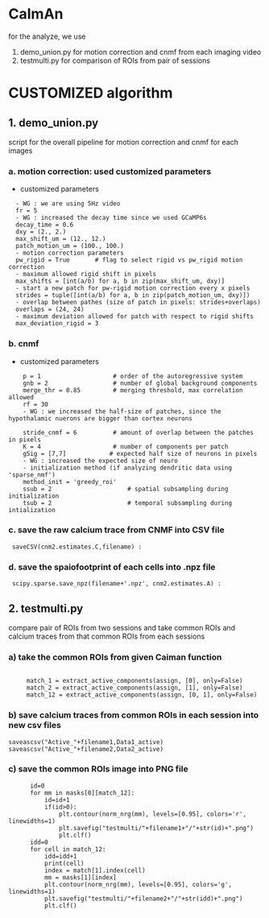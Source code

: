 CaImAn
======
for the analyze, we use 
1. demo_union.py for motion correction and cnmf from each imaging video 
2. testmulti.py for comparison of ROIs from pair of sessions

# CUSTOMIZED algorithm
## 1. demo_union.py
script for the overall pipeline for motion correction and cnmf for each images
  ### a. motion correction: used customized parameters 
  - customized parameters
  ```
    - WG : we are using 5Hz video 
    fr = 5            
    - WG : increased the decay time since we used GCaMP6s
    decay_time = 0.6   
    dxy = (2., 2.)      
    max_shift_um = (12., 12.)      
    patch_motion_um = (100., 100.) 
    - motion correction parameters
    pw_rigid = True       # flag to select rigid vs pw_rigid motion correction
    - maximum allowed rigid shift in pixels
    max_shifts = [int(a/b) for a, b in zip(max_shift_um, dxy)]
    - start a new patch for pw-rigid motion correction every x pixels
    strides = tuple([int(a/b) for a, b in zip(patch_motion_um, dxy)])
    - overlap between pathes (size of patch in pixels: strides+overlaps)
    overlaps = (24, 24)
    - maximum deviation allowed for patch with respect to rigid shifts
    max_deviation_rigid = 3
  ```
    
  ### b. cnmf
  - customized parameters
  ```
      p = 1                    # order of the autoregressive system
      gnb = 2                  # number of global background components
      merge_thr = 0.85         # merging threshold, max correlation allowed
      rf = 30
      - WG : we increased the half-size of patches, since the hypothalamic nuerons are bigger than cortex neurons
      
      stride_cnmf = 6          # amount of overlap between the patches in pixels
      K = 4                    # number of components per patch
      gSig = [7,7]            # expected half size of neurons in pixels
      - WG : increased the expected size of neuro
      - initialization method (if analyzing dendritic data using 'sparse_nmf')
      method_init = 'greedy_roi'
      ssub = 2                     # spatial subsampling during initialization
      tsub = 2                     # temporal subsampling during intialization
   ```
   ### c. save the raw calcium trace from CNMF into CSV file
 ```
  saveCSV(cnm2.estimates.C,filename) : 
  ```
  
   ### d.  save the spaiofootprint of each cells into .npz file
   ``` 
    scipy.sparse.save_npz(filename+'.npz', cnm2.estimates.A) :
   ```


## 2. testmulti.py
compare pair of ROIs from two sessions and take common ROIs and calcium traces from that common ROIs from each sessions
  ### a) take the common ROIs from given Caiman function
 ```

      match_1 = extract_active_components(assign, [0], only=False)
      match_2 = extract_active_components(assign, [1], only=False)
      match_12 = extract_active_components(assign, [0, 1], only=False)
  ```


  ### b) save calcium traces from common ROIs in each session into new csv files
  
    saveascsv("Active_"+filename1,Data1_active)
    saveascsv("Active_"+filename2,Data2_active)

  ### c) save the common ROIs image into PNG file
```
      id=0
      for mm in masks[0][match_12]:
          id=id+1
          if(id>0):
              plt.contour(norm_nrg(mm), levels=[0.95], colors='r', linewidths=1)
              plt.savefig("testmulti/"+filename1+"/"+str(id)+".png")
              plt.clf()
      idd=0
      for cell in match_12:
          idd=idd+1
          print(cell)
          index = match[1].index(cell)
          mm = masks[1][index]
          plt.contour(norm_nrg(mm), levels=[0.95], colors='g', linewidths=1)
          plt.savefig("testmulti/"+filename2+"/"+str(idd)+".png")
          plt.clf()
```




